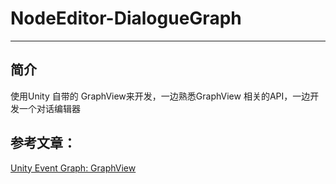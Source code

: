 # NodeEditor-DialogueGraph

---

## 简介
使用Unity 自带的 GraphView来开发，一边熟悉GraphView 相关的API，一边开发一个对话编辑器

参考文章：
---
[Unity Event Graph: GraphView](https://blog.csdn.net/m0_37554142/article/details/104998609)